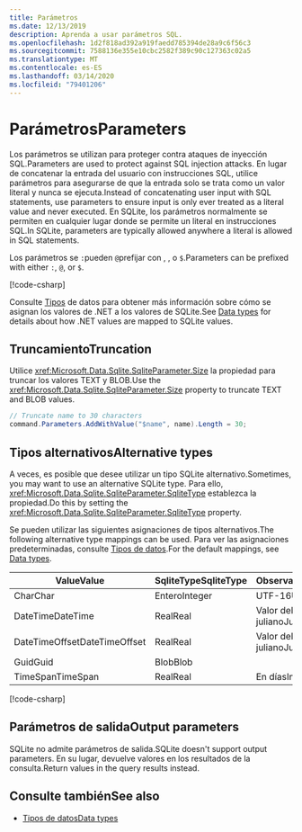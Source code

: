 ```yaml
---
title: Parámetros
ms.date: 12/13/2019
description: Aprenda a usar parámetros SQL.
ms.openlocfilehash: 1d2f818ad392a919faedd785394de28a9c6f56c3
ms.sourcegitcommit: 7588136e355e10cbc2582f389c90c127363c02a5
ms.translationtype: MT
ms.contentlocale: es-ES
ms.lasthandoff: 03/14/2020
ms.locfileid: "79401206"
---
```

# <a name="parameters"></a><span data-ttu-id="35e11-103">Parámetros</span><span class="sxs-lookup"><span data-stu-id="35e11-103">Parameters</span></span>

<span data-ttu-id="35e11-104">Los parámetros se utilizan para proteger contra ataques de inyección SQL.</span><span class="sxs-lookup"><span data-stu-id="35e11-104">Parameters are used to protect against SQL injection attacks.</span></span> <span data-ttu-id="35e11-105">En lugar de concatenar la entrada del usuario con instrucciones SQL, utilice parámetros para asegurarse de que la entrada solo se trata como un valor literal y nunca se ejecuta.</span><span class="sxs-lookup"><span data-stu-id="35e11-105">Instead of concatenating user input with SQL statements, use parameters to ensure input is only ever treated as a literal value and never executed.</span></span> <span data-ttu-id="35e11-106">En SQLite, los parámetros normalmente se permiten en cualquier lugar donde se permite un literal en instrucciones SQL.</span><span class="sxs-lookup"><span data-stu-id="35e11-106">In SQLite, parameters are typically allowed anywhere a literal is allowed in SQL statements.</span></span>

<span data-ttu-id="35e11-107">Los parámetros se `:`pueden `@`prefijar con , , o `$`.</span><span class="sxs-lookup"><span data-stu-id="35e11-107">Parameters can be prefixed with either `:`, `@`, or `$`.</span></span>

[!code-csharp[](../../../../samples/snippets/standard/data/sqlite/HelloWorldSample/Program.cs?name=snippet_Parameter)]

<span data-ttu-id="35e11-108">Consulte [Tipos](types.md) de datos para obtener más información sobre cómo se asignan los valores de .NET a los valores de SQLite.</span><span class="sxs-lookup"><span data-stu-id="35e11-108">See [Data types](types.md) for details about how .NET values are mapped to SQLite values.</span></span>

## <a name="truncation"></a><span data-ttu-id="35e11-109">Truncamiento</span><span class="sxs-lookup"><span data-stu-id="35e11-109">Truncation</span></span>

<span data-ttu-id="35e11-110">Utilice <xref:Microsoft.Data.Sqlite.SqliteParameter.Size> la propiedad para truncar los valores TEXT y BLOB.</span><span class="sxs-lookup"><span data-stu-id="35e11-110">Use the <xref:Microsoft.Data.Sqlite.SqliteParameter.Size> property to truncate TEXT and BLOB values.</span></span>

```csharp
// Truncate name to 30 characters
command.Parameters.AddWithValue("$name", name).Length = 30;
```

## <a name="alternative-types"></a><span data-ttu-id="35e11-111">Tipos alternativos</span><span class="sxs-lookup"><span data-stu-id="35e11-111">Alternative types</span></span>

<span data-ttu-id="35e11-112">A veces, es posible que desee utilizar un tipo SQLite alternativo.</span><span class="sxs-lookup"><span data-stu-id="35e11-112">Sometimes, you may want to use an alternative SQLite type.</span></span> <span data-ttu-id="35e11-113">Para ello, <xref:Microsoft.Data.Sqlite.SqliteParameter.SqliteType> establezca la propiedad.</span><span class="sxs-lookup"><span data-stu-id="35e11-113">Do this by setting the <xref:Microsoft.Data.Sqlite.SqliteParameter.SqliteType> property.</span></span>

<span data-ttu-id="35e11-114">Se pueden utilizar las siguientes asignaciones de tipos alternativos.</span><span class="sxs-lookup"><span data-stu-id="35e11-114">The following alternative type mappings can be used.</span></span> <span data-ttu-id="35e11-115">Para ver las asignaciones predeterminadas, consulte [Tipos de datos](types.md).</span><span class="sxs-lookup"><span data-stu-id="35e11-115">For the default mappings, see [Data types](types.md).</span></span>

| <span data-ttu-id="35e11-116">Value</span><span class="sxs-lookup"><span data-stu-id="35e11-116">Value</span></span>          | <span data-ttu-id="35e11-117">SqliteType</span><span class="sxs-lookup"><span data-stu-id="35e11-117">SqliteType</span></span> | <span data-ttu-id="35e11-118">Observaciones</span><span class="sxs-lookup"><span data-stu-id="35e11-118">Remarks</span></span>          |
| -------------- | ---------- | ---------------- |
| <span data-ttu-id="35e11-119">Char</span><span class="sxs-lookup"><span data-stu-id="35e11-119">Char</span></span>           | <span data-ttu-id="35e11-120">Entero</span><span class="sxs-lookup"><span data-stu-id="35e11-120">Integer</span></span>    | <span data-ttu-id="35e11-121">UTF-16</span><span class="sxs-lookup"><span data-stu-id="35e11-121">UTF-16</span></span>           |
| <span data-ttu-id="35e11-122">DateTime</span><span class="sxs-lookup"><span data-stu-id="35e11-122">DateTime</span></span>       | <span data-ttu-id="35e11-123">Real</span><span class="sxs-lookup"><span data-stu-id="35e11-123">Real</span></span>       | <span data-ttu-id="35e11-124">Valor del día juliano</span><span class="sxs-lookup"><span data-stu-id="35e11-124">Julian day value</span></span> |
| <span data-ttu-id="35e11-125">DateTimeOffset</span><span class="sxs-lookup"><span data-stu-id="35e11-125">DateTimeOffset</span></span> | <span data-ttu-id="35e11-126">Real</span><span class="sxs-lookup"><span data-stu-id="35e11-126">Real</span></span>       | <span data-ttu-id="35e11-127">Valor del día juliano</span><span class="sxs-lookup"><span data-stu-id="35e11-127">Julian day value</span></span> |
| <span data-ttu-id="35e11-128">Guid</span><span class="sxs-lookup"><span data-stu-id="35e11-128">Guid</span></span>           | <span data-ttu-id="35e11-129">Blob</span><span class="sxs-lookup"><span data-stu-id="35e11-129">Blob</span></span>       |                  |
| <span data-ttu-id="35e11-130">TimeSpan</span><span class="sxs-lookup"><span data-stu-id="35e11-130">TimeSpan</span></span>       | <span data-ttu-id="35e11-131">Real</span><span class="sxs-lookup"><span data-stu-id="35e11-131">Real</span></span>       | <span data-ttu-id="35e11-132">En días</span><span class="sxs-lookup"><span data-stu-id="35e11-132">In days</span></span>          |

[!code-csharp[](../../../../samples/snippets/standard/data/sqlite/DateAndTimeSample/Program.cs?name=snippet_SqliteType)]

## <a name="output-parameters"></a><span data-ttu-id="35e11-133">Parámetros de salida</span><span class="sxs-lookup"><span data-stu-id="35e11-133">Output parameters</span></span>

<span data-ttu-id="35e11-134">SQLite no admite parámetros de salida.</span><span class="sxs-lookup"><span data-stu-id="35e11-134">SQLite doesn't support output parameters.</span></span> <span data-ttu-id="35e11-135">En su lugar, devuelve valores en los resultados de la consulta.</span><span class="sxs-lookup"><span data-stu-id="35e11-135">Return values in the query results instead.</span></span>

## <a name="see-also"></a><span data-ttu-id="35e11-136">Consulte también</span><span class="sxs-lookup"><span data-stu-id="35e11-136">See also</span></span>

* [<span data-ttu-id="35e11-137">Tipos de datos</span><span class="sxs-lookup"><span data-stu-id="35e11-137">Data types</span></span>](types.md)
